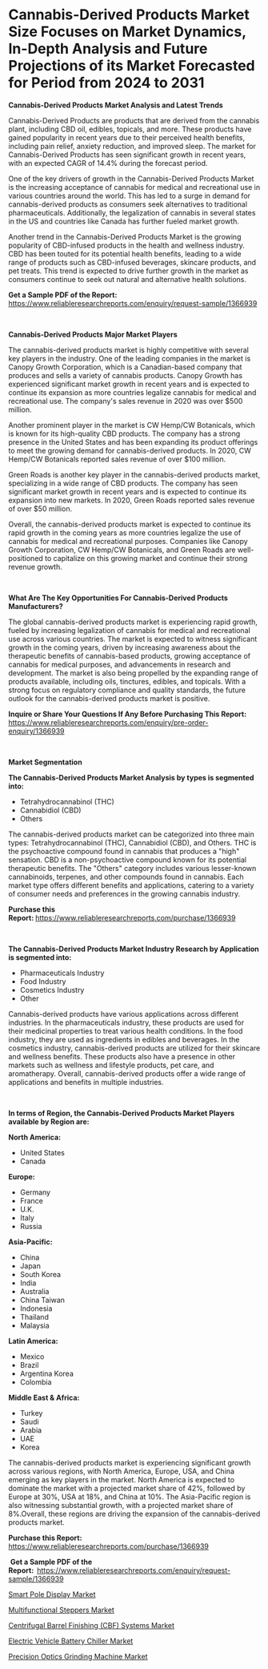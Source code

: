 <p><h1>Cannabis-Derived Products Market Size Focuses on Market Dynamics, In-Depth Analysis and Future Projections of its Market Forecasted for Period from 2024 to 2031</h1></p><p><strong>Cannabis-Derived Products Market Analysis and Latest Trends</strong></p>
<p><p>Cannabis-Derived Products are products that are derived from the cannabis plant, including CBD oil, edibles, topicals, and more. These products have gained popularity in recent years due to their perceived health benefits, including pain relief, anxiety reduction, and improved sleep. The market for Cannabis-Derived Products has seen significant growth in recent years, with an expected CAGR of 14.4% during the forecast period.</p><p>One of the key drivers of growth in the Cannabis-Derived Products Market is the increasing acceptance of cannabis for medical and recreational use in various countries around the world. This has led to a surge in demand for cannabis-derived products as consumers seek alternatives to traditional pharmaceuticals. Additionally, the legalization of cannabis in several states in the US and countries like Canada has further fueled market growth.</p><p>Another trend in the Cannabis-Derived Products Market is the growing popularity of CBD-infused products in the health and wellness industry. CBD has been touted for its potential health benefits, leading to a wide range of products such as CBD-infused beverages, skincare products, and pet treats. This trend is expected to drive further growth in the market as consumers continue to seek out natural and alternative health solutions.</p></p>
<p><strong>Get a Sample PDF of the Report:&nbsp;</strong> <a href="https://www.reliableresearchreports.com/enquiry/request-sample/1366939">https://www.reliableresearchreports.com/enquiry/request-sample/1366939</a></p>
<p>&nbsp;</p>
<p><strong>Cannabis-Derived Products Major Market Players</strong></p>
<p><p>The cannabis-derived products market is highly competitive with several key players in the industry. One of the leading companies in the market is Canopy Growth Corporation, which is a Canadian-based company that produces and sells a variety of cannabis products. Canopy Growth has experienced significant market growth in recent years and is expected to continue its expansion as more countries legalize cannabis for medical and recreational use. The company's sales revenue in 2020 was over $500 million.</p><p>Another prominent player in the market is CW Hemp/CW Botanicals, which is known for its high-quality CBD products. The company has a strong presence in the United States and has been expanding its product offerings to meet the growing demand for cannabis-derived products. In 2020, CW Hemp/CW Botanicals reported sales revenue of over $100 million.</p><p>Green Roads is another key player in the cannabis-derived products market, specializing in a wide range of CBD products. The company has seen significant market growth in recent years and is expected to continue its expansion into new markets. In 2020, Green Roads reported sales revenue of over $50 million.</p><p>Overall, the cannabis-derived products market is expected to continue its rapid growth in the coming years as more countries legalize the use of cannabis for medical and recreational purposes. Companies like Canopy Growth Corporation, CW Hemp/CW Botanicals, and Green Roads are well-positioned to capitalize on this growing market and continue their strong revenue growth.</p></p>
<p>&nbsp;</p>
<p><strong>What Are The Key Opportunities For Cannabis-Derived Products Manufacturers?</strong></p>
<p><p>The global cannabis-derived products market is experiencing rapid growth, fueled by increasing legalization of cannabis for medical and recreational use across various countries. The market is expected to witness significant growth in the coming years, driven by increasing awareness about the therapeutic benefits of cannabis-based products, growing acceptance of cannabis for medical purposes, and advancements in research and development. The market is also being propelled by the expanding range of products available, including oils, tinctures, edibles, and topicals. With a strong focus on regulatory compliance and quality standards, the future outlook for the cannabis-derived products market is positive.</p></p>
<p><strong>Inquire or Share Your Questions If Any Before Purchasing This Report:</strong> <a href="https://www.reliableresearchreports.com/enquiry/pre-order-enquiry/1366939">https://www.reliableresearchreports.com/enquiry/pre-order-enquiry/1366939</a></p>
<p>&nbsp;</p>
<p><strong>Market Segmentation</strong></p>
<p><strong>The Cannabis-Derived Products Market Analysis by types is segmented into:</strong></p>
<p><ul><li>Tetrahydrocannabinol (THC)</li><li>Cannabidiol (CBD)</li><li>Others</li></ul></p>
<p><p>The cannabis-derived products market can be categorized into three main types: Tetrahydrocannabinol (THC), Cannabidiol (CBD), and Others. THC is the psychoactive compound found in cannabis that produces a "high" sensation. CBD is a non-psychoactive compound known for its potential therapeutic benefits. The "Others" category includes various lesser-known cannabinoids, terpenes, and other compounds found in cannabis. Each market type offers different benefits and applications, catering to a variety of consumer needs and preferences in the growing cannabis industry.</p></p>
<p><strong>Purchase this Report:&nbsp;</strong><a href="https://www.reliableresearchreports.com/purchase/1366939">https://www.reliableresearchreports.com/purchase/1366939</a></p>
<p>&nbsp;</p>
<p><strong>The Cannabis-Derived Products Market Industry Research by Application is segmented into:</strong></p>
<p><ul><li>Pharmaceuticals Industry</li><li>Food Industry</li><li>Cosmetics Industry</li><li>Other</li></ul></p>
<p><p>Cannabis-derived products have various applications across different industries. In the pharmaceuticals industry, these products are used for their medicinal properties to treat various health conditions. In the food industry, they are used as ingredients in edibles and beverages. In the cosmetics industry, cannabis-derived products are utilized for their skincare and wellness benefits. These products also have a presence in other markets such as wellness and lifestyle products, pet care, and aromatherapy. Overall, cannabis-derived products offer a wide range of applications and benefits in multiple industries.</p></p>
<p>&nbsp;</p>
<p><strong>In terms of Region, the Cannabis-Derived Products Market Players available by Region are:</strong></p>
<p>
    <p> <strong> North America: </strong>
        <ul>
            <li>United States</li>
            <li>Canada</li>
        </ul>
        </p> 
    <p> <strong> Europe: </strong>
        <ul>
            <li>Germany</li>
            <li>France</li>
            <li>U.K.</li>
            <li>Italy</li>
            <li>Russia</li>
        </ul>
        </p> 
    <p> <strong> Asia-Pacific: </strong>
        <ul>
            <li>China</li>
            <li>Japan</li>
            <li>South Korea</li>
            <li>India</li>
            <li>Australia</li>
            <li>China Taiwan</li>
            <li>Indonesia</li>
            <li>Thailand</li>
            <li>Malaysia</li>
        </ul>
        </p> 
    <p> <strong> Latin America: </strong>
        <ul>
            <li>Mexico</li>
            <li>Brazil</li>
            <li>Argentina Korea</li>
            <li>Colombia</li>
        </ul>
        </p> 
    <p> <strong> Middle East & Africa: </strong>
        <ul>
            <li>Turkey</li>
            <li>Saudi</li>
            <li>Arabia</li>
            <li>UAE</li>
            <li>Korea</li>
        </ul>
    </p>
    </p>
<p><p>The cannabis-derived products market is experiencing significant growth across various regions, with North America, Europe, USA, and China emerging as key players in the market. North America is expected to dominate the market with a projected market share of 42%, followed by Europe at 30%, USA at 18%, and China at 10%. The Asia-Pacific region is also witnessing substantial growth, with a projected market share of 8%.Overall, these regions are driving the expansion of the cannabis-derived products market.</p></p>
<p><strong>Purchase this Report: </strong><a href="https://www.reliableresearchreports.com/purchase/1366939">https://www.reliableresearchreports.com/purchase/1366939</a></p>
<p>&nbsp;<strong>Get a Sample PDF of the Report:&nbsp;&nbsp;</strong><a href="https://www.reliableresearchreports.com/enquiry/request-sample/1366939">https://www.reliableresearchreports.com/enquiry/request-sample/1366939</a></p>
<p><strong></strong></p>
<p><p><a href="https://medium.com/@magaliortiz1955/smart-pole-display-market-trends-and-market-analysis-forecasted-for-period-2024-2031-8f869b94a945">Smart Pole Display Market</a></p><p><a href="https://medium.com/@vidyap2912/multifunctional-steppers-market-size-and-market-trends-complete-industry-overview-2024-to-2031-15c6b2a693aa">Multifunctional Steppers Market</a></p><p><a href="https://medium.com/@vidyap2912/centrifugal-barrel-finishing-cbf-systems-nbsp-market-focuses-on-market-share-size-and-projected-0a410f722f82">Centrifugal Barrel Finishing (CBF) Systems Market</a></p><p><a href="https://medium.com/@magaliortiz1955/electric-vehicle-battery-chiller-market-furnishes-information-on-market-share-market-trends-and-8c716f12af1f">Electric Vehicle Battery Chiller Market</a></p><p><a href="https://medium.com/@magaliortiz1955/precision-optics-grinding-machine-market-trends-and-market-analysis-forecasted-for-period-2024-2031-0dc9ae69bf2c">Precision Optics Grinding Machine Market</a></p></p>